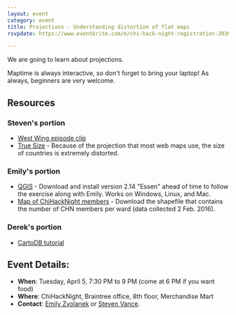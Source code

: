 ```yaml
---
layout: event
category: event
title: Projections - Understanding distortion of flat maps
rsvpdate: https://www.eventbrite.com/e/chi-hack-night-registration-20361601097

---
```

We are going to learn about projections. 

Maptime is always interactive, so don't forget to bring your laptop! As always, beginners are very welcome.

## Resources

### Steven's portion
- [West Wing episode clip](https://www.youtube.com/watch?v=vVX-PrBRtTY)
- [True Size](http://thetruesize.com/) - Because of the projection that most web maps use, the size of countries is extremely distorted. 

### Emily's portion
- [QGIS](http://www.qgis.org) - Download and install version 2.14 "Essen" ahead of time to follow the exercise along with Emily. Works on Windows, Linux, and Mac. 
- [Map of ChiHackNight members](https://github.com/chihacknight/members-map) - Download the shapefile that contains the number of CHN members per ward (data collected 2 Feb. 2016).

### Derek's portion
- [CartoDB tutorial](https://docs.google.com/document/d/1edLKCDe3gQ1gaVqsMoQcdttrK3OdSkGWb5SmXSZvrOg/edit#)

## Event Details:

- **When**: Tuesday, April 5, 7:30 PM to 9 PM (come at 6 PM if you want food)
- **Where**: ChiHackNight, Braintree office, 8th floor, Merchandise Mart
- **Contact**: [Emily Zvolanek](mailto:maptimechi@gmail.com) or [Steven Vance](steve@stevevance.net).